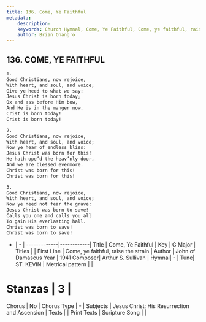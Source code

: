 ```yaml
---
title: 136. Come, Ye Faithful
metadata:
    description: 
    keywords: Church Hymnal, Come, Ye Faithful, Come, ye faithful, raise the strain, 
    author: Brian Onang'o
---
```



## 136. COME, YE FAITHFUL

```txt
1.
Good Christians, now rejoice,
With heart, and soul, and voice;
Give ye heed to what we say:
Jesus Christ is born today;
Ox and ass before Him bow,
And He is in the manger now.
Crist is born today!
Crist is born today!

2.
Good Christians, now rejoice,
With heart, and soul, and voice;
Now ye hear of endless bliss:
Jesus Christ was born for this!
He hath ope’d the heav’nly door,
And we are blessed evermore.
Christ was born for this!
Christ was born for this!

3.
Good Christians, now rejoice,
With heart, and soul, and voice;
Now ye need not fear the grave:
Jesus Christ was born to save!
Calls you one and calls you all
To gain His everlasting hall.
Christ was born to save!
Christ was born to save!
```

- |   -  |
-------------|------------|
Title | Come, Ye Faithful |
Key | G Major |
Titles |  |
First Line | Come, ye faithful, raise the strain |
Author | John of Damascus
Year | 1941
Composer| Arthur S. Sullivan |
Hymnal|  - |
Tune| ST. KEVIN |
Metrical pattern | |
# Stanzas | 3 |
Chorus | No |
Chorus Type | - |
Subjects | Jesus Christ: His Resurrection and Ascension |
Texts |  |
Print Texts | 
Scripture Song |  |
  
